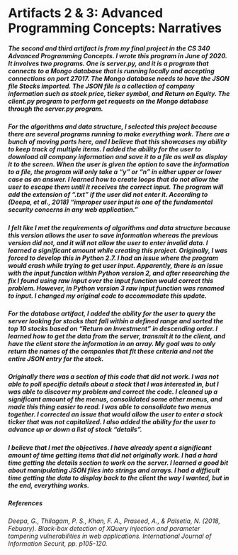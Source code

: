 # Artifacts 2 & 3: Advanced Programming Concepts: Narratives

##### The second and third artifact is from my final project in the CS 340 Advanced Programming Concepts. I wrote this program in June of 2020. It involves two programs. One is server.py, and it is a program that connects to a Mongo database that is running locally and accepting connections on port 27017. The Mongo database needs to have the JSON file Stocks imported. The JSON file is a collection of company information such as stock price, ticker symbol, and Return on Equity.  The client.py program to perform get requests on the Mongo database through the server.py program.  

##### For the algorithms and data structure, I selected this project because there are several programs running to make everything work. There are a bunch of moving parts here, and I believe that this showcases my ability to keep track of multiple items. I added the ability for the user to download all company information and save it to a file as well as display it to the screen. When the user is given the option to save the information to a file, the program will only take a “y” or “n” in either upper or lower case as an answer. I learned how to create loops that do not allow the user to escape them until it receives the correct input.  The program will add the extension of “.txt” if the user did not enter it.  According to (Deepa, et al., 2018) “improper user input is one of the fundamental security concerns in any web application.”

##### I felt like I met the requirements of algorithms and data structure because this version allows the user to save information whereas the previous version did not, and it will not allow the user to enter invalid data. I learned a significant amount while creating this project.  Originally, I was forced to develop this in Python 2.7. I had an issue where the program would crash while trying to get user input. Apparently, there is an issue with the input function within Python version 2, and after researching the fix I found using raw input over the input function would correct this problem. However, in Python version 3 raw input function was renamed to input.  I changed my original code to accommodate this update.

##### For the database artifact, I added the ability for the user to query the server looking for stocks that fall within a defined range and sorted the top 10 stocks based on “Return on Investment” in descending order. I learned how to get the data from the server, transmit it to the client, and have the client store the information in an array. My goal was to only return the names of the companies that fit these criteria and not the entire JSON entry for the stock.

##### Originally there was a section of this code that did not work. I was not able to poll specific details about a stock that I was interested in, but I was able to discover my problem and correct the code. I cleaned up a significant amount of the menus, consolidated some other menus, and made this thing easier to read. I was able to consolidate two menus together. I corrected an issue that would allow the user to enter a stock ticker that was not capitalized. I also added the ability for the user to advance up or down a list of stock “details”. 
          
##### I believe that I met the objectives. I have already spent a significant amount of time getting items that did not originally work. I had a hard time getting the details section to work on the server. I learned a good bit about manipulating JSON files into strings and arrays. I had a difficult time getting the data to display back to the client the way I wanted, but in the end, everything works.

##### References
###### Deepa, G., Thilagam, P. S., Khan, F. A., Praseed, A., & Palsetia, N. (2018, Febuary). Black-box detection of XQuery injection and parameter tampering vulnerabilities in web applications. International Journal of Information Securit, pp. p105-120.


